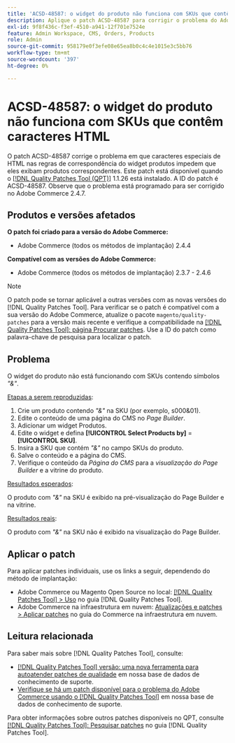 ```yaml
---
title: 'ACSD-48587: o widget do produto não funciona com SKUs que contêm caracteres HTML'
description: Aplique o patch ACSD-48587 para corrigir o problema do Adobe Commerce, em que os caracteres especiais de HTML nas regras de correspondência do widget produtos impedem que eles exibam produtos correspondentes.
exl-id: 9f8f436c-f3ef-4510-a941-12f701e7524e
feature: Admin Workspace, CMS, Orders, Products
role: Admin
source-git-commit: 958179e0f3efe08e65ea8b0c4c4e1015e3c5bb76
workflow-type: tm+mt
source-wordcount: '397'
ht-degree: 0%

---
```


# ACSD-48587: o widget do produto não funciona com SKUs que contêm caracteres HTML

O patch ACSD-48587 corrige o problema em que caracteres especiais de HTML nas regras de correspondência do widget produtos impedem que eles exibam produtos correspondentes. Este patch está disponível quando o [[!DNL Quality Patches Tool (QPT)]](/help/announcements/adobe-commerce-announcements/magento-quality-patches-released-new-tool-to-self-serve-quality-patches.md) 1.1.26 está instalado. A ID do patch é ACSD-48587. Observe que o problema está programado para ser corrigido no Adobe Commerce 2.4.7.

## Produtos e versões afetados

**O patch foi criado para a versão do Adobe Commerce:**

* Adobe Commerce (todos os métodos de implantação) 2.4.4

**Compatível com as versões do Adobe Commerce:**

* Adobe Commerce (todos os métodos de implantação) 2.3.7 - 2.4.6

>[!NOTE]
>
>O patch pode se tornar aplicável a outras versões com as novas versões do [!DNL Quality Patches Tool]. Para verificar se o patch é compatível com a sua versão do Adobe Commerce, atualize o pacote `magento/quality-patches` para a versão mais recente e verifique a compatibilidade na [[!DNL Quality Patches Tool]: página Procurar patches](https://experienceleague.adobe.com/tools/commerce-quality-patches/index.html?lang=pt-BR). Use a ID do patch como palavra-chave de pesquisa para localizar o patch.

## Problema

O widget do produto não está funcionando com SKUs contendo símbolos *&quot;&amp;&quot;*.

<u>Etapas a serem reproduzidas</u>:

1. Crie um produto contendo *&quot;&amp;&quot;* na SKU (por exemplo, s000&amp;01).
1. Edite o conteúdo de uma página do CMS no *Page Builder*.
1. Adicionar um widget Produtos.
1. Edite o widget e defina **[!UICONTROL Select Products by]** = **[!UICONTROL SKU]**.
1. Insira a SKU que contém *&quot;&amp;&quot;* no campo SKUs do produto.
1. Salve o conteúdo e a página do CMS.
1. Verifique o conteúdo da *Página do CMS* para a *visualização do Page Builder* e a vitrine do produto.

<u>Resultados esperados</u>:

O produto com *&quot;&amp;&quot;* na SKU é exibido na pré-visualização do Page Builder e na vitrine.

<u>Resultados reais</u>:

O produto com *&quot;&amp;&quot;* na SKU não é exibido na visualização do Page Builder.

## Aplicar o patch

Para aplicar patches individuais, use os links a seguir, dependendo do método de implantação:

* Adobe Commerce ou Magento Open Source no local: [[!DNL Quality Patches Tool] > Uso](https://experienceleague.adobe.com/docs/commerce-operations/tools/quality-patches-tool/usage.html?lang=pt-BR) no guia [!DNL Quality Patches Tool].
* Adobe Commerce na infraestrutura em nuvem: [Atualizações e patches > Aplicar patches](https://experienceleague.adobe.com/docs/commerce-cloud-service/user-guide/develop/upgrade/apply-patches.html?lang=pt-BR) no guia do Commerce na infraestrutura em nuvem.

## Leitura relacionada

Para saber mais sobre [!DNL Quality Patches Tool], consulte:

* [[!DNL Quality Patches Tool] versão: uma nova ferramenta para autoatender patches de qualidade](/help/announcements/adobe-commerce-announcements/magento-quality-patches-released-new-tool-to-self-serve-quality-patches.md) em nossa base de dados de conhecimento de suporte.
* [Verifique se há um patch disponível para o problema do Adobe Commerce usando o [!DNL Quality Patches Tool]](/help/support-tools/patches-available-in-qpt-tool/check-patch-for-magento-issue-with-magento-quality-patches.md) em nossa base de dados de conhecimento de suporte.

Para obter informações sobre outros patches disponíveis no QPT, consulte [[!DNL Quality Patches Tool]: Pesquisar patches](https://experienceleague.adobe.com/tools/commerce-quality-patches/index.html?lang=pt-BR) no guia [!DNL Quality Patches Tool].
